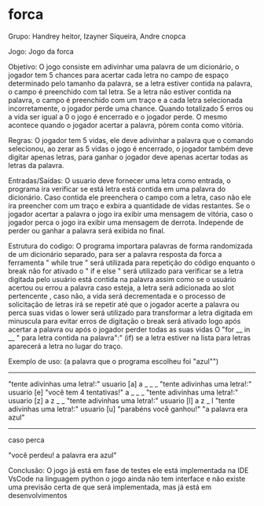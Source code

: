 # forca

Grupo: Handrey heitor, Izayner Siqueira, Andre cnopca 

Jogo: Jogo da forca

Objetivo: O jogo consiste em adivinhar uma palavra de um dicionário, o jogador tem 5 chances para acertar cada letra 
no campo de espaço determinado pelo tamanho da palavra, se a letra estiver contida na palavra, o campo é preenchido com tal letra. 
Se a letra não estiver contida na palavra, o campo é preenchido com um traço e a cada letra selecionada incorretamente, o jogador perde uma chance.
Quando totalizado 5 erros ou a vida ser igual a 0 o jogo é encerrado e o jogador perde. O mesmo acontece quando o jogador acertar a palavra, pórem conta como vitória.

Regras: O jogador tem 5 vidas, ele deve adivinhar a palavra que o comando selecionou, ao zerar as 5 vidas o jogo é encerrado, o jogador também deve digitar apenas letras,
para ganhar o jogador deve apenas acertar todas as letras da palavra.
 
Entradas/Saídas: O usuario deve fornecer uma letra como entrada, o programa ira verificar se está letra está contida em uma palavra do dicionário.
Caso contida ele preenchera o campo com a letra, caso não ele ira preencher com um traço e exbira a quantidade de vidas restantes.
Se o jogador acertar a palavra o jogo ira exibir uma mensagem de vitória, caso o jogador perca o jogo ira exibir uma mensagem de derrota.
Independe de perder ou ganhar a palavra será exibida no final.

Estrutura do codigo:
 O programa importara palavras de forma randomizada de um dicionário separado, para ser a palavra resposta da forca
 a ferramenta " while true " será utilizada para repetição do código enquanto o break não for ativado
 o " if e else " será utilizado para verificar se a letra digitada pelo usuário está contida na palavra assim como se o usuário acertou ou errou a palavra
 caso esteja, a letra será adicionada ao slot pertencente , caso não, a vida será decrementada e o processo de solicitação de letras irá se repetir até que o jogador acerte a palavra
 ou perca suas vidas
 o lower será utilizado para transformar a letra digitada em minuscula para evitar erros de digitação
 o break será ativado logo após acertar a palavra ou após o jogador perder todas as suas vidas
 O "for __ in __ " para letra contida na palavra":" (if) se a letra estiver na lista para letras aparecerá a letra no lugar do traço.

Exemplo de uso:
(a palavra que o programa escolheu foi "azul"")
_ _ _ _ 
"tente adivinhas uma letra!:"
usuario [a]
a _ _ _
"tente adivinhas uma letra!:"
usuario [e]
"você tem 4 tentativas!"
a _ _ _
"tente adivinhas uma letra!:"
usuario [z]
a z _ _
"tente adivinhas uma letra!:"
usuario [l]
a z _ l
"tente adivinhas uma letra!:"
usuario [u]
"parabéns você ganhou!"
"a palavra era azul"

--------------------------------------------------

caso perca

"você perdeu! a palavra era azul"

Conclusão:
O jogo já está em fase de testes
ele está implementada na IDE VsCode na linguagem python
o jogo ainda não tem interface e não existe uma previsão certa de que será implementada, mas já está em desenvolvimentos
